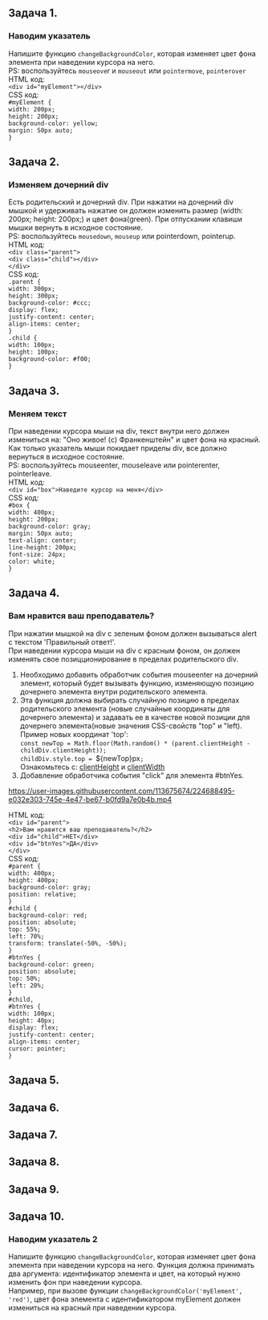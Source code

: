 ## Задача 1.   
### Наводим указатель  
Напишите функцию `changeBackgroundColor`, которая изменяет цвет фона элемента при наведении курсора на него.   
PS: воспользуйтесь `mouseove`r и `mouseout` или `pointermove`, `pointerover`      
 HTML код:  
 `<div id="myElement"></div>`  
 CSS код:  
 `#myElement {`  
  `width: 200px;`  
  `height: 200px;`  
  `background-color: yellow;`  
 `margin: 50px auto;`  
`}`  

## Задача 2.   
### Изменяем дочерний div   
Есть родительский и дочерний div. При нажатии на дочерний div мышкой и удерживать нажатие он должен изменить размер (width: 200px; height: 200px;) и цвет фона(green). 
При отпускании клавиши мышки вернуть в исходное состояние.  
PS: воспользуйтесь `mousedown`, `mouseup` или  pointerdown, pointerup.  
HTML код:  
`<div class="parent">`  
  `<div class="child"></div>`  
`</div>`    
CSS код:  
  `.parent {`  
  `width: 300px;`  
  `height: 300px;`  
  `background-color: #ccc;`  
  `display: flex;`  
  `justify-content: center;`  
  `align-items: center;`  
`}`  
`.child {`  
  `width: 100px;`  
  `height: 100px;`  
  `background-color: #f00;`  
`}`  
  

## Задача 3.   
### Меняем текст  
При наведении курсора мыши на div, текст внутри него должен измениться на: "Оно живое! (c) Франкенштейн" и цвет фона на красный.  
Как только указатель мыши покидает приделы div, все должно вернуться в исходное состояние.  
PS: воспользуйтесь mouseenter, mouseleave или pointerenter, pointerleave. 	
HTML код:  
`<div id="box">Наведите курсор на меня</div>`   
CSS код:  
`#box {`  
  `width: 400px;`  
  `height: 200px;`  
  `background-color: gray;`  
  `margin: 50px auto;`  
  `text-align: center;`  
  `line-height: 200px;`  
  `font-size: 24px;`  
  `color: white;`  
`}`  


## Задача 4.   
### Вам нравится ваш преподаватель?  
При нажатии мышкой на div с зеленым фоном должен вызываться alert с текстом 'Правильный ответ!'.  
При наведении курсора мыши на div с красным фоном, он должен изменять свое позицционирование в пределах родительского div.  
1. Необходимо добавить обработчик события mouseenter на дочерний элемент, который будет вызывать функцию, изменяющую позицию дочернего элемента внутри родительского элемента.  
2. Эта функция должна выбирать случайную позицию в пределах родительского элемента (новые случайные координаты для дочернего элемента) и задавать ее в качестве новой позиции для дочернего элемента(новые значения CSS-свойств "top" и "left).  
Пример новых координат 'top':  
`const newTop = Math.floor(Math.random() * (parent.clientHeight - childDiv.clientHeight));`  
`childDiv.style.top = `${newTop}px`;`  
Ознакомьтесь с: [clientHeight](https://developer.mozilla.org/ru/docs/Web/API/Element/clientHeight)   и [clientWidth](https://developer.mozilla.org/ru/docs/Web/API/Element/clientWidth)  
4. Добавление обработчика события "click" для элемента #btnYes.  

https://user-images.githubusercontent.com/113675674/224688495-e032e303-745e-4e47-be67-b0fd9a7e0b4b.mp4  

HTML код:  
 `<div id="parent">`  
    `<h2>Вам нравится ваш преподаватель?</h2>`  
    `<div id="child">НЕТ</div>`  
    `<div id="btnYes">ДА</div>`  
  `</div>`  
  CSS код:  
`#parent {`  
  `width: 400px;`  
  `height: 400px;`  
  `background-color: gray;`  
  `position: relative;`  
`}`  
`#child {`  
  `background-color: red;`  
  `position: absolute;`  
  `top: 55%;`  
  `left: 70%;`  
  `transform: translate(-50%, -50%);`  
`}`  
`#btnYes {`  
  `background-color: green;`  
  `position: absolute;`  
  `top: 50%;`  
  `left: 20%;`  
`}`  
`#child,`  
`#btnYes {`  
  `width: 100px;`  
  `height: 40px;`  
  `display: flex;`  
  `justify-content: center;`  
  `align-items: center;`  
  `cursor: pointer;`  
`}`  



## Задача 5.   
### 

## Задача 6.   
### 

## Задача 7.   
### 

## Задача 8.   
### 

## Задача 9.   
### 

## Задача 10.   
### Наводим указатель 2 
Напишите функцию `changeBackgroundColor`, которая изменяет цвет фона элемента при наведении курсора на него. Функция должна принимать два аргумента: идентификатор элемента и цвет, на который нужно изменить фон при наведении курсора.  
Например, при вызове функции `changeBackgroundColor('myElement', 'red')`, цвет фона элемента с идентификатором myElement должен измениться на красный при наведении курсора.  

